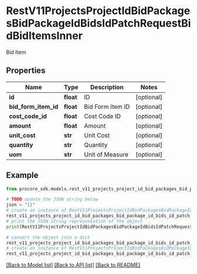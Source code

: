 # RestV11ProjectsProjectIdBidPackagesBidPackageIdBidsIdPatchRequestBidBidItemsInner

Bid Item

## Properties

Name | Type | Description | Notes
------------ | ------------- | ------------- | -------------
**id** | **float** | ID | [optional] 
**bid_form_item_id** | **float** | Bid Form Item ID | [optional] 
**cost_code_id** | **float** | Cost Code ID | [optional] 
**amount** | **float** | Amount | [optional] 
**unit_cost** | **str** | Unit Cost | [optional] 
**quantity** | **str** | Quantity | [optional] 
**uom** | **str** | Unit of Measure | [optional] 

## Example

```python
from procore_sdk.models.rest_v11_projects_project_id_bid_packages_bid_package_id_bids_id_patch_request_bid_bid_items_inner import RestV11ProjectsProjectIdBidPackagesBidPackageIdBidsIdPatchRequestBidBidItemsInner

# TODO update the JSON string below
json = "{}"
# create an instance of RestV11ProjectsProjectIdBidPackagesBidPackageIdBidsIdPatchRequestBidBidItemsInner from a JSON string
rest_v11_projects_project_id_bid_packages_bid_package_id_bids_id_patch_request_bid_bid_items_inner_instance = RestV11ProjectsProjectIdBidPackagesBidPackageIdBidsIdPatchRequestBidBidItemsInner.from_json(json)
# print the JSON string representation of the object
print(RestV11ProjectsProjectIdBidPackagesBidPackageIdBidsIdPatchRequestBidBidItemsInner.to_json())

# convert the object into a dict
rest_v11_projects_project_id_bid_packages_bid_package_id_bids_id_patch_request_bid_bid_items_inner_dict = rest_v11_projects_project_id_bid_packages_bid_package_id_bids_id_patch_request_bid_bid_items_inner_instance.to_dict()
# create an instance of RestV11ProjectsProjectIdBidPackagesBidPackageIdBidsIdPatchRequestBidBidItemsInner from a dict
rest_v11_projects_project_id_bid_packages_bid_package_id_bids_id_patch_request_bid_bid_items_inner_from_dict = RestV11ProjectsProjectIdBidPackagesBidPackageIdBidsIdPatchRequestBidBidItemsInner.from_dict(rest_v11_projects_project_id_bid_packages_bid_package_id_bids_id_patch_request_bid_bid_items_inner_dict)
```
[[Back to Model list]](../README.md#documentation-for-models) [[Back to API list]](../README.md#documentation-for-api-endpoints) [[Back to README]](../README.md)


